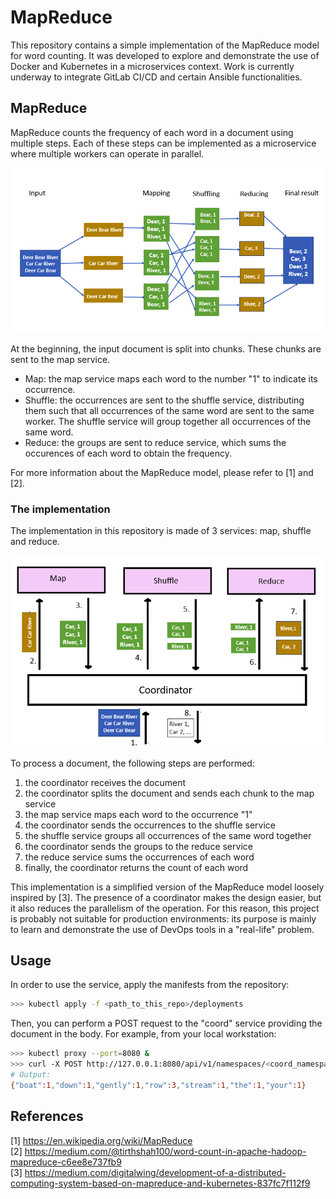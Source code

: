 # MapReduce

This repository contains a simple implementation of the MapReduce model for word counting. It was developed to explore and demonstrate the use of Docker and Kubernetes in a microservices context. Work is currently underway to integrate GitLab CI/CD and certain Ansible functionalities.

## MapReduce

MapReduce counts the frequency of each word in a document using multiple steps. Each of these steps can be implemented as a microservice where multiple workers can operate in parallel.

![](./media/MapReduceModel.png)

At the beginning, the input document is split into chunks. These chunks are sent to the map service.
- Map: the map service maps each word to the number "1" to indicate its occurrence.
- Shuffle: the occurrences are sent to the shuffle service, distributing them such that all occurrences of the same word are sent to the same worker. The shuffle service will group together all occurrences of the same word.
- Reduce: the groups are sent to reduce service, which sums the occurences of each word to obtain the frequency.

For more information about the MapReduce model, please refer to [1] and [2].

### The implementation

The implementation in this repository is made of 3 services: map, shuffle and reduce.

![](./media/MyMapReduce.png)

To process a document, the following steps are performed:
1. the coordinator receives the document
2. the coordinator splits the document and sends each chunk to the map service
3. the map service maps each word to the occurrence "1"
4. the coordinator sends the occurrences to the shuffle service
5. the shuffle service groups all occurrences of the same word together
6. the coordinator sends the groups to the reduce service
7. the reduce service sums the occurrences of each word
8. finally, the coordinator returns the count of each word

This implementation is a simplified version of the MapReduce model loosely inspired by [3]. The presence of a coordinator makes the design easier, but it also reduces the parallelism of the operation. For this reason, this project is probably not suitable for production environments: its purpose is mainly to learn and demonstrate the use of DevOps tools in a "real-life" problem.

## Usage

In order to use the service, apply the manifests from the repository:
```bash
>>> kubectl apply -f <path_to_this_repo>/deployments
```

Then, you can perform a POST request to the "coord" service providing the document in the body. For example, from your local workstation:
```bash
>>> kubectl proxy --port=8080 &
>>> curl -X POST http://127.0.0.1:8080/api/v1/namespaces/<coord_namespace>/services/coord/proxy -d "Row, row, row your boat, gently down the stream."
# Output:
{"boat":1,"down":1,"gently":1,"row":3,"stream":1,"the":1,"your":1}
```

## References

[1] https://en.wikipedia.org/wiki/MapReduce  
[2] https://medium.com/@tirthshah100/word-count-in-apache-hadoop-mapreduce-c6ee8e737fb9  
[3] https://medium.com/digitalwing/development-of-a-distributed-computing-system-based-on-mapreduce-and-kubernetes-837fc7f112f9  